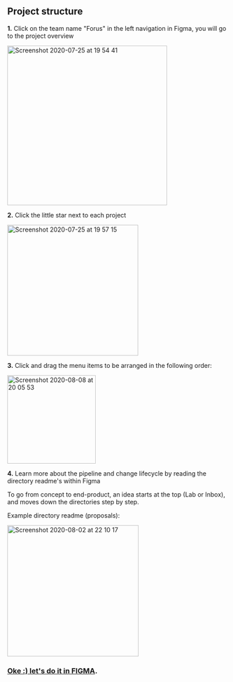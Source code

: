 ## Project structure

**1.** Click on the team name "Forus" in the left navigation in Figma, you will go to the project overview

<img width="365" alt="Screenshot 2020-07-25 at 19 54 41" src="https://user-images.githubusercontent.com/30194799/88463141-dae18480-ceb0-11ea-94fd-22b3f52e42a7.png">


**2.** Click the little star next to each project

<img width="299" alt="Screenshot 2020-07-25 at 19 57 15" src="https://user-images.githubusercontent.com/30194799/88463490-678d4200-ceb3-11ea-99a3-d399f5a63043.png">


**3.** Click and drag the menu items to be arranged in the following order:

<img width="202" alt="Screenshot 2020-08-08 at 20 05 53" src="https://user-images.githubusercontent.com/30194799/89717071-24eb5f80-d9b3-11ea-98f2-31b783c9ff98.png">

**4.** Learn more about the pipeline and change lifecycle by reading the directory readme's within Figma

To go from concept to end-product, an idea starts at the top (Lab or Inbox), and moves down the directories step by step.

Example directory readme (proposals):

<img width="300" alt="Screenshot 2020-08-02 at 22 10 17" src="https://user-images.githubusercontent.com/30194799/89131429-0dbcf580-d50d-11ea-9d96-3e48d9672a19.png">

### [Oke :) let's do it in FIGMA](https://www.figma.com/files/team/751328713147240365/Forus).


